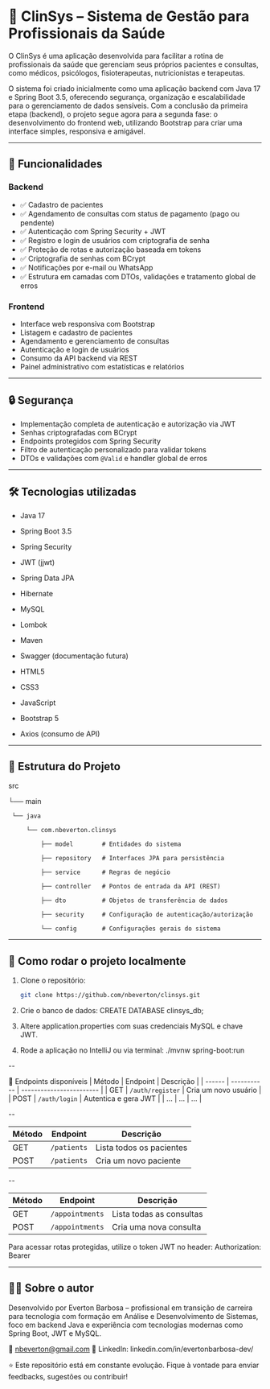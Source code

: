 # 🏥 ClinSys – Sistema de Gestão para Profissionais da Saúde

O ClinSys é uma aplicação desenvolvida para facilitar a rotina de profissionais da saúde que gerenciam seus próprios pacientes e consultas, como médicos, psicólogos, fisioterapeutas, nutricionistas e terapeutas.

O sistema foi criado inicialmente como uma aplicação backend com Java 17 e Spring Boot 3.5, oferecendo segurança, organização e escalabilidade para o gerenciamento de dados sensíveis.
Com a conclusão da primeira etapa (backend), o projeto segue agora para a segunda fase: o desenvolvimento do frontend web, utilizando Bootstrap para criar uma interface simples, responsiva e amigável.

---

## 🚀 Funcionalidades

### Backend
- ✅ Cadastro de pacientes
- ✅ Agendamento de consultas com status de pagamento (pago ou pendente)
- ✅ Autenticação com Spring Security + JWT
- ✅ Registro e login de usuários com criptografia de senha
- ✅ Proteção de rotas e autorização baseada em tokens
- ✅ Criptografia de senhas com BCrypt
- ✅ Notificações por e-mail ou WhatsApp
- ✅ Estrutura em camadas com DTOs, validações e tratamento global de erros

### Frontend
- Interface web responsiva com Bootstrap
- Listagem e cadastro de pacientes
- Agendamento e gerenciamento de consultas
- Autenticação e login de usuários
- Consumo da API backend via REST
- Painel administrativo com estatísticas e relatórios

---

## 🔒 Segurança

- Implementação completa de autenticação e autorização via JWT
- Senhas criptografadas com BCrypt
- Endpoints protegidos com Spring Security
- Filtro de autenticação personalizado para validar tokens
- DTOs e validações com `@Valid` e handler global de erros

---

## 🛠️ Tecnologias utilizadas

- Java 17  
- Spring Boot 3.5  
- Spring Security  
- JWT (jjwt)  
- Spring Data JPA  
- Hibernate  
- MySQL  
- Lombok  
- Maven  
- Swagger (documentação futura)  

- HTML5
- CSS3
- JavaScript
- Bootstrap 5
- Axios (consumo de API)

---

## 💾 Estrutura do Projeto

src

 └── main
 
     └── java
     
         └── com.nbeverton.clinsys
         
             ├── model        # Entidades do sistema
             
             ├── repository   # Interfaces JPA para persistência
             
             ├── service      # Regras de negócio
             
             ├── controller   # Pontos de entrada da API (REST)
             
             ├── dto          # Objetos de transferência de dados
             
             ├── security     # Configuração de autenticação/autorização
             
             └── config       # Configurações gerais do sistema



---

## 🧪 Como rodar o projeto localmente

1. Clone o repositório:
   ```bash
   git clone https://github.com/nbeverton/clinsys.git

2. Crie o banco de dados:
CREATE DATABASE clinsys_db;

3. Altere application.properties com suas credenciais MySQL e chave JWT.

4. Rode a aplicação no IntelliJ ou via terminal:
./mvnw spring-boot:run

--

📂 Endpoints disponíveis
| Método | Endpoint    | Descrição                |
| ------ | ----------- | ------------------------ |
| GET    | `/auth/register` | Cria um novo usuário |
| POST   | `/auth/login` | Autentica e gera JWT |
| ...    | ...         | ...                      |

--

| Método | Endpoint    | Descrição                |
| ------ | ----------- | ------------------------ |
| GET    | `/patients` | Lista todos os pacientes |
| POST   | `/patients` | Cria um novo paciente    |

--

| Método | Endpoint        | Descrição                |
| ------ | --------------- | ------------------------ |
| GET    | `/appointments` | Lista todas as consultas |
| POST   | `/appointments` | Cria uma nova consulta   |

Para acessar rotas protegidas, utilize o token JWT no header:
Authorization: Bearer <token>

---

## 👨‍💻 Sobre o autor

Desenvolvido por Everton Barbosa – profissional em transição de carreira para tecnologia com formação em Análise e Desenvolvimento de Sistemas, foco em backend Java e experiência com tecnologias modernas como Spring Boot, JWT e MySQL.

📧 nbeverton@gmail.com
📌 LinkedIn: linkedin.com/in/evertonbarbosa-dev/


⭐ Este repositório está em constante evolução. Fique à vontade para enviar feedbacks, sugestões ou contribuir!
